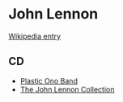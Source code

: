 # John Lennon

[Wikipedia entry](https://en.wikipedia.org/wiki/John_Lennon)

## CD

- [Plastic Ono Band](Plastic_Ono_Band.md)
- [The John Lennon Collection](The_John_Lennon_Collection.md)
